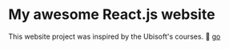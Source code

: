 # My awesome React.js website

This website project was inspired by the Ubisoft's courses. 🙌
<a href="index.html">go</a>
